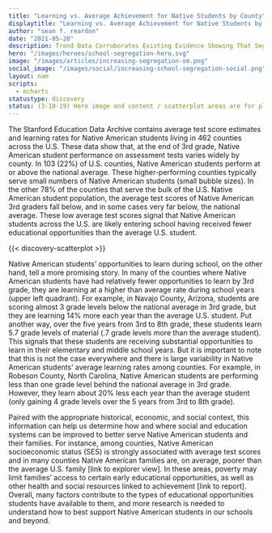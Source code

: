 ```yaml
---
title: "Learning vs. Average Achievement for Native Students by County"
displaytitle: "Learning vs. Average Achievement for Native Students by County"
author: "sean f. reardon"
date: "2021-05-20"
description: Trend Data Corroborates Existing Evidence Showing That Segregation Leads to Unequal Learning
hero: "/images/heroes/school-segregation-hero.svg"
image: "/images/articles/increasing-segregation-sm.png"
social_image: "/images/social/increasing-school-segregation-social.png"
layout: nam
scripts:
  - echarts
statustype: discovery
status: (3-10-19) Hero image and content / scatterplot areas are for placement only. Add breadcrumb nav to all 3rd-level pages.
---
```


<!-- TODO: style this page, inline style is placeholder -->
<div style="max-width: 768px; margin: auto;">

The Stanford Education Data Archive contains average test score estimates and learning rates for Native American students living in 462 counties across the U.S. These data show that, at the end of 3rd grade, Native American student performance on assessment tests varies widely by county. In 103 (22%) of U.S. counties, Native American students perform at or above the national average. These higher-performing counties typically serve small numbers of Native American students (small bubble sizes). In the other 78% of the counties that serve the bulk of the U.S. Native American student population, the average test scores of Native American 3rd graders fall below, and in some cases very far below, the national average. These low average test scores signal that Native American students across the U.S. are likely entering school having received fewer educational opportunities than the average U.S. student.

{{< discovery-scatterplot >}}

Native American students’ opportunities to learn during school, on the other hand, tell a more promising story. In many of the counties where Native American students have had relatively fewer opportunities to learn by 3rd grade, they are learning at a higher than average rate during school years (upper left quadrant). For example, in Navajo County, Arizona, students are scoring almost 3 grade levels below the national average in 3rd grade, but they are learning 14% more each year than the average U.S. student. Put another way, over the five years from 3rd to 8th grade, these students learn 5.7 grade levels of material (.7 grade levels more than the average student). This signals that these students are receiving substantial opportunities to learn in their elementary and middle school years. But it is important to note that this is not the case everywhere and there is large variability in Native American students’ average learning rates among counties. For example, in Robeson County, North Carolina, Native American students are performing less than one grade level behind the national average in 3rd grade. However, they learn about 20% less each year than the average student (only gaining 4 grade levels over the 5 years from 3rd to 8th grade).

Paired with the appropriate historical, economic, and social context, this information can help us determine how and where social and education systems can be improved to better serve Native American students and their families. For instance, among counties, Native American socioeconomic status (SES) is strongly associated with average test scores and in many counties Native American families are, on average, poorer than the average U.S. family [link to explorer view]. In these areas, poverty may limit families’ access to certain early educational opportunities, as well as other health and social resources linked to achievement [link to report]. Overall, many factors contribute to the types of educational opportunities students have available to them, and more research is needed to understand how to best support Native American students in our schools and beyond.

</div>
